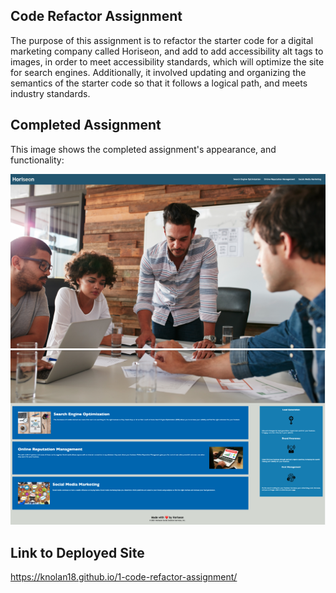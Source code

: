 ## Code Refactor Assignment

The purpose of this assignment is to refactor the starter code for a digital marketing company called Horiseon, and add to add accessibility alt tags to images, in order to meet accessibility standards, which will optimize the site for search engines. Additionally, it involved updating and organizing the semantics of the starter code so that it follows a logical path, and meets industry standards. 

## Completed Assignment

This image shows the completed assignment's appearance, and functionality:

![first half of website](./Horiseon_files/top-half-site.jpg)
![bottom half of website](./Horiseon_files/bottom-half-site.jpg)

## Link to Deployed Site

https://knolan18.github.io/1-code-refactor-assignment/




